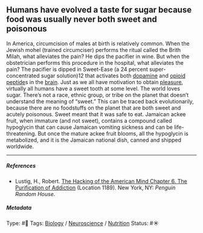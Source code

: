## Humans have evolved a taste for sugar because food was usually never both sweet and poisonous

In America, circumcision of males at birth is relatively common. When the Jewish mohel (trained circumciser) performs the ritual called the Brith Milah, what alleviates the pain? He dips the pacifier in wine. But when the obstetrician performs this procedure in the hospital, what alleviates the pain? The pacifier is dipped in Sweet-Ease (a 24 percent super-concentrated sugar solution)12 that activates both [dopamine](Dopamine.md) and [opioid peptide](Opioid%20peptide.md)s in the [brain](Brain.md). Just as we all have motivation to obtain [pleasure](Pleasure.md), virtually all humans have a sweet tooth at some level. The world loves sugar. There’s not a race, ethnic group, or tribe on the planet that doesn’t understand the meaning of “sweet.” This can be traced back evolutionarily, because there are no foodstuffs on the planet that are both sweet and acutely poisonous. Sweet meant that it was safe to eat. Jamaican ackee fruit, when immature (and not sweet), contains a compound called hypoglycin that can cause Jamaican vomiting sickness and can be life-threatening. But once the mature ackee fruit blooms, all the hypoglycin is metabolized, and it is the Jamaican national dish, canned and shipped worldwide.

---

##### References

* Lustig, H., Robert. [The Hacking of the American Mind Chapter 6. The Purification of Addiction](The%20Hacking%20of%20the%20American%20Mind%20Chapter%206.%20The%20Purification%20of%20Addiction.md) (Location 1189). New York, NY: *Penguin Random House*.

##### Metadata

Type: #🔴 
Tags: [Biology]() / [Neuroscience](Neuroscience.md) / [Nutrition]() 
Status: #☀️ 
